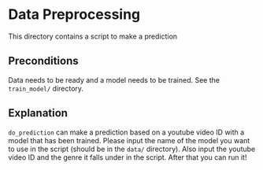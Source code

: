 # Data Preprocessing

This directory contains a script to make a prediction

## Preconditions
Data needs to be ready and a model needs to be trained. See the `train_model/` directory.


## Explanation
`do_prediction` can make a prediction based on a youtube video ID with a model that has been trained. Please input the name of the model you want to use in the script (should be in the `data/` directory). Also input the youtube video ID and the genre it falls under in the script. After that you can run it!
